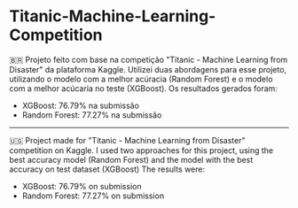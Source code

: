 # Titanic-Machine-Learning-Competition

:brazil: Projeto feito com base na competição "Titanic - Machine Learning from Disaster" da plataforma Kaggle. Utilizei duas abordagens para esse projeto, utilizando o modelo com a melhor acúracia (Random Forest) e o modelo com a melhor acúcaria no teste (XGBoost). Os resultados gerados foram:

- XGBoost: 76.79% na submissão
- Random Forest: 77.27% na submissão

----------------------------------------------------------------------------------------------------------------------------------------------------------------------------------------------------------------------
:us: Project made for "Titanic - Machine Learning from Disaster" competition on Kaggle. I used two approaches for this project, using the best accuracy model (Random Forest) and the model with the best accuracy on test dataset (XGBoost) The results were:
- XGBoost: 76.79% on submission
- Random Forest: 77.27% on submission
